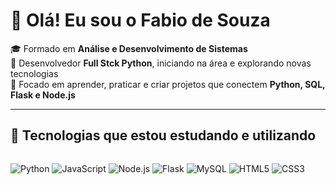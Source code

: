 # 👋 Olá! Eu sou o Fabio de Souza

🎓 Formado em **Análise e Desenvolvimento de Sistemas**  
💼 Desenvolvedor **Full Stck Python**, iniciando na área e explorando novas tecnologias  
🚀 Focado em aprender, praticar e criar projetos que conectem **Python, SQL, Flask e Node.js**

---

## 🧠 Tecnologias que estou estudando e utilizando

<div style="display: flex; flex-wrap: wrap; gap: 10px;">
  
![Python](https://img.shields.io/badge/Python-3776AB?style=for-the-badge&logo=python&logoColor=white)
![JavaScript](https://img.shields.io/badge/JavaScript-F7DF1E?style=for-the-badge&logo=javascript&logoColor=black)
![Node.js](https://img.shields.io/badge/Node.js-339933?style=for-the-badge&logo=nodedotjs&logoColor=white)
![Flask](https://img.shields.io/badge/Flask-000000?style=for-the-badge&logo=flask&logoColor=white)
![MySQL](https://img.shields.io/badge/MySQL-4479A1?style=for-the-badge&logo=mysql&logoColor=white)
![HTML5](https://img.shields.io/badge/HTML5-E34F26?style=for-the-badge&logo=html5&logoColor=white)
![CSS3](https://img.shields.io/badge/CSS3-1572B6?style=for-the-badge&logo=css3&logoColor=white)

</div>
